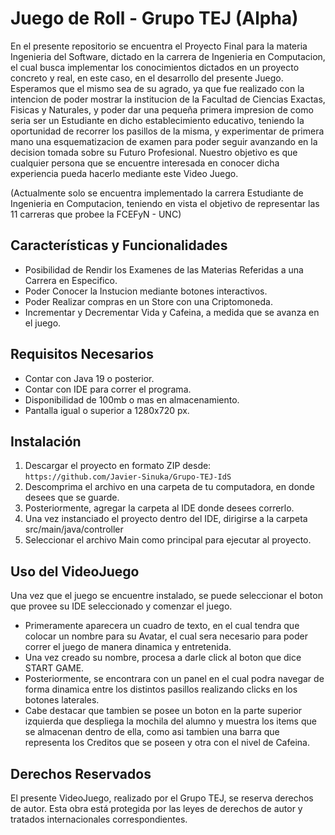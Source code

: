# Juego de Roll - Grupo TEJ (Alpha)

  En el presente repositorio se encuentra el Proyecto Final para la materia
Ingenieria del Software, dictado en la carrera de Ingenieria en Computacion, el cual busca
implementar los conocimientos dictados en un proyecto concreto y real, en este caso, en el desarrollo
del presente Juego.
  Esperamos que el mismo sea de su agrado, ya que fue realizado con la intencion de poder
mostrar la institucion de la Facultad de Ciencias Exactas, Fisicas y Naturales, y poder dar
una pequeña primera impresion de como seria ser un Estudiante en dicho establecimiento educativo,
teniendo la oportunidad de recorrer los pasillos de la misma, y experimentar de primera mano una
esquematizacion de examen para poder seguir avanzando en la decision tomada sobre su Futuro Profesional.
  Nuestro objetivo es que cualquier persona que se encuentre interesada en conocer dicha experiencia
pueda hacerlo mediante este Video Juego.

(Actualmente solo se encuentra implementado la carrera Estudiante de Ingenieria en Computacion, 
teniendo en vista el objetivo de representar las 11 carreras que probee la FCEFyN - UNC)

## Características y Funcionalidades

- Posibilidad de Rendir los Examenes de las Materias Referidas a una Carrera en Especifico.
- Poder Conocer la Instucion mediante botones interactivos.
- Poder Realizar compras en un Store con una Criptomoneda.
- Incrementar y Decrementar Vida y Cafeina, a medida que se avanza en el juego.

## Requisitos Necesarios

- Contar con Java 19 o posterior.
- Contar con IDE para correr el programa.
- Disponibilidad de 100mb o mas en almacenamiento.
- Pantalla igual o superior a 1280x720 px.

## Instalación

1. Descargar el proyecto en formato ZIP desde: `https://github.com/Javier-Sinuka/Grupo-TEJ-IdS`
2. Descomprima el archivo en una carpeta de tu computadora, en donde desees que se guarde.
3. Posteriormente, agregar la carpeta al IDE donde desees correrlo.
4. Una vez instanciado el proyecto dentro del IDE, dirigirse a la carpeta src/main/java/controller
5. Seleccionar el archivo Main como principal para ejecutar al proyecto.

## Uso del VideoJuego

Una vez que el juego se encuentre instalado, se puede seleccionar el boton que provee su IDE 
seleccionado y comenzar el juego.
* Primeramente aparecera un cuadro de texto, en el cual tendra que colocar un nombre para su Avatar, el cual
sera necesario para poder correr el juego de manera dinamica y entretenida.
* Una vez creado su nombre, procesa a darle click al boton que dice START GAME.
* Posteriormente, se encontrara con un panel en el cual podra navegar de forma dinamica entre los distintos pasillos
realizando clicks en los botones laterales.
* Cabe destacar que tambien se posee un boton en la parte superior izquierda que despliega la mochila
del alumno y muestra los items que se almacenan dentro de ella, como asi tambien una barra que representa 
los Creditos que se poseen y otra con el nivel de Cafeina.


## Derechos Reservados

El presente VideoJuego, realizado por el Grupo TEJ, se reserva derechos de autor. 
Esta obra está protegida por las leyes de derechos de autor y tratados internacionales correspondientes.
